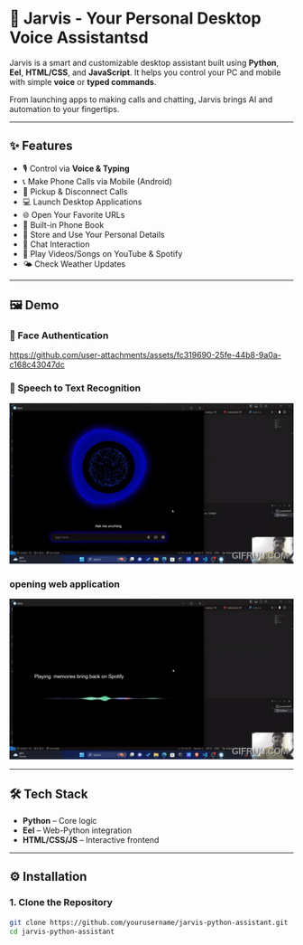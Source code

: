 # 🤖 Jarvis - Your Personal Desktop Voice Assistantsd
  
Jarvis is a smart and customizable desktop assistant built using **Python**, **Eel**, **HTML/CSS**, and **JavaScript**. It helps you control your PC and mobile with simple **voice** or **typed commands**.

From launching apps to making calls and chatting, Jarvis brings AI and automation to your fingertips.

---

## ✨ Features

- 🎙️ Control via **Voice & Typing**
- 📞 Make Phone Calls via Mobile (Android)
- 📲 Pickup & Disconnect Calls
- 💻 Launch Desktop Applications
- 🌐 Open Your Favorite URLs
- 📔 Built-in Phone Book
- 🙋 Store and Use Your Personal Details
- 🤖 Chat Interaction
- 🎵 Play Videos/Songs on YouTube & Spotify
- 🌤️ Check Weather Updates

---


## 🖼️ Demo

### 🔐 Face Authentication  



https://github.com/user-attachments/assets/fc319690-25fe-44b8-9a0a-c168c43047dc


### 🎤 Speech to Text Recognition
![Speech to Text](https://github.com/digambar2002/image-hosting/blob/main/e.gif)

### opening web application 
![Play Music in Spotify](https://github.com/digambar2002/image-hosting/blob/main/2.gif)

---

## 🛠️ Tech Stack

- **Python** – Core logic
- **Eel** – Web-Python integration
- **HTML/CSS/JS** – Interactive frontend

---

## ⚙️ Installation

### 1. Clone the Repository

```bash
git clone https://github.com/yourusername/jarvis-python-assistant.git
cd jarvis-python-assistant
